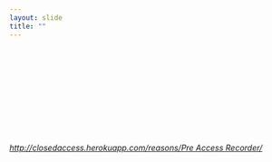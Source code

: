 ```yaml
---
layout: slide
title: ""
---
```


<section>
<iframe  class="stretch" frameborder="0" marginheight="0" marginwidth="0" data-src="http://closedaccess.herokuapp.com/reasons/Pre%20Access%20Recorder/"></iframe>
<h6><a class="external" href="http://closedaccess.herokuapp.com/reasons/Pre%20Access%20Recorder/">http://closedaccess.herokuapp.com/reasons/Pre Access Recorder/</a></h6>
</section>